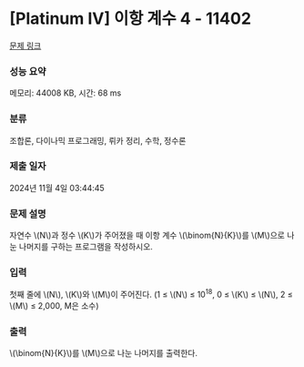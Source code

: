# [Platinum IV] 이항 계수 4 - 11402 

[문제 링크](https://www.acmicpc.net/problem/11402) 

### 성능 요약

메모리: 44008 KB, 시간: 68 ms

### 분류

조합론, 다이나믹 프로그래밍, 뤼카 정리, 수학, 정수론

### 제출 일자

2024년 11월 4일 03:44:45

### 문제 설명

<p>자연수 \(N\)과 정수 \(K\)가 주어졌을 때 이항 계수 \(\binom{N}{K}\)를 \(M\)으로 나눈 나머지를 구하는 프로그램을 작성하시오.</p>

### 입력 

 <p>첫째 줄에 \(N\), \(K\)와 \(M\)이 주어진다. (1 ≤ \(N\) ≤ 10<sup>18</sup>, 0 ≤ \(K\) ≤ \(N\), 2 ≤ \(M\) ≤ 2,000, M은 소수)</p>

### 출력 

 <p> \(\binom{N}{K}\)를 \(M\)으로 나눈 나머지를 출력한다.</p>

